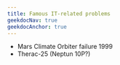 ```yaml
---
title: Famous IT-related problems
geekdocNav: true
geekdocAnchor: true
---
```


- Mars Climate Orbiter failure 1999
- Therac-25 (Neptun 10P?)
